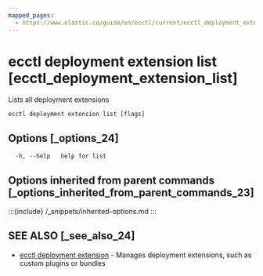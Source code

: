 ```yaml
---
mapped_pages:
  - https://www.elastic.co/guide/en/ecctl/current/ecctl_deployment_extension_list.html
---
```


# ecctl deployment extension list [ecctl_deployment_extension_list]

Lists all deployment extensions

```
ecctl deployment extension list [flags]
```


## Options [_options_24]

```
  -h, --help   help for list
```


## Options inherited from parent commands [_options_inherited_from_parent_commands_23]

:::{include} /_snippets/inherited-options.md
:::


## SEE ALSO [_see_also_24]

* [ecctl deployment extension](/reference/ecctl_deployment_extension.md)	 - Manages deployment extensions, such as custom plugins or bundles

